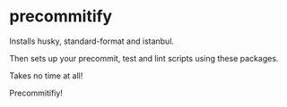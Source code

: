 # precommitify

Installs husky, standard-format and istanbul.

Then sets up your precommit, test and lint scripts using these packages.

Takes no time at all!

Precommitifiy!
